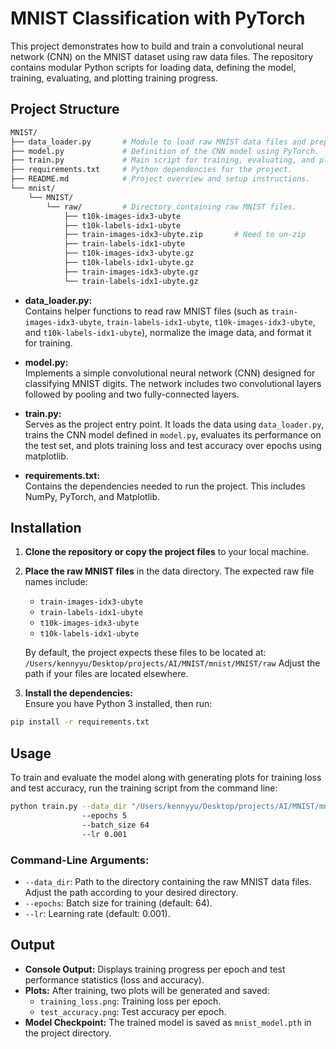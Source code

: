 # MNIST Classification with PyTorch

This project demonstrates how to build and train a convolutional neural network (CNN) on the MNIST dataset using raw data files. The repository contains modular Python scripts for loading data, defining the model, training, evaluating, and plotting training progress.

## Project Structure

```bash
MNIST/
├── data_loader.py       # Module to load raw MNIST data files and preprocess them.
├── model.py             # Definition of the CNN model using PyTorch.
├── train.py             # Main script for training, evaluating, and plotting results.
├── requirements.txt     # Python dependencies for the project.
├── README.md            # Project overview and setup instructions.
└── mnist/
    └── MNIST/
        └── raw/         # Directory containing raw MNIST files.
            ├── t10k-images-idx3-ubyte
            ├── t10k-labels-idx1-ubyte
            ├── train-images-idx3-ubyte.zip       # Need to un-zip
            ├── train-labels-idx1-ubyte
            ├── t10k-images-idx3-ubyte.gz
            ├── t10k-labels-idx1-ubyte.gz
            ├── train-images-idx3-ubyte.gz
            └── train-labels-idx1-ubyte.gz
```

- **data_loader.py:**  
  Contains helper functions to read raw MNIST files (such as `train-images-idx3-ubyte`, `train-labels-idx1-ubyte`, `t10k-images-idx3-ubyte`, and `t10k-labels-idx1-ubyte`), normalize the image data, and format it for training.

- **model.py:**  
  Implements a simple convolutional neural network (CNN) designed for classifying MNIST digits. The network includes two convolutional layers followed by pooling and two fully-connected layers.

- **train.py:**  
  Serves as the project entry point. It loads the data using `data_loader.py`, trains the CNN model defined in `model.py`, evaluates its performance on the test set, and plots training loss and test accuracy over epochs using matplotlib.

- **requirements.txt:**  
  Contains the dependencies needed to run the project. This includes NumPy, PyTorch, and Matplotlib.

## Installation

1. **Clone the repository or copy the project files** to your local machine.

2. **Place the raw MNIST files** in the data directory. The expected raw file names include:
   - `train-images-idx3-ubyte`
   - `train-labels-idx1-ubyte`
   - `t10k-images-idx3-ubyte`
   - `t10k-labels-idx1-ubyte`

   By default, the project expects these files to be located at:
`/Users/kennyyu/Desktop/projects/AI/MNIST/mnist/MNIST/raw`
Adjust the path if your files are located elsewhere.

3. **Install the dependencies:**  
Ensure you have Python 3 installed, then run:
```bash
pip install -r requirements.txt
```

## Usage
To train and evaluate the model along with generating plots for training loss and test accuracy, run the training script from the command line:
```bash
python train.py --data_dir "/Users/kennyyu/Desktop/projects/AI/MNIST/mnist/MNIST/raw"
                --epochs 5 
                --batch_size 64 
                --lr 0.001
```
### Command-Line Arguments:
- `--data_dir`: Path to the directory containing the raw MNIST data files. Adjust the path according to your desired directory.
- `--epochs`: Batch size for training (default: 64).
- `--lr`: Learning rate (default: 0.001).

## Output
- **Console Output:** Displays training progress per epoch and test performance statistics (loss and accuracy).
- **Plots:** After training, two plots will be generated and saved:
  - `training_loss.png`: Training loss per epoch.
  - `test_accuracy.png`: Test accuracy per epoch.
- **Model Checkpoint:** The trained model is saved as `mnist_model.pth` in the project directory.
